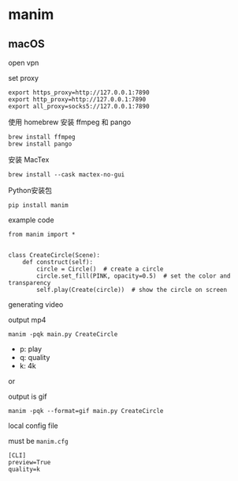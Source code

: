 


# manim

## macOS


open vpn

set proxy


```
export https_proxy=http://127.0.0.1:7890
export http_proxy=http://127.0.0.1:7890
export all_proxy=socks5://127.0.0.1:7890
```


使用 homebrew 安装 ffmpeg 和 pango

```
brew install ffmpeg
brew install pango
```


安装 MacTex

```
brew install --cask mactex-no-gui
```

Python安装包

```
pip install manim
```


example code


```
from manim import *


class CreateCircle(Scene):
    def construct(self):
        circle = Circle()  # create a circle
        circle.set_fill(PINK, opacity=0.5)  # set the color and transparency
        self.play(Create(circle))  # show the circle on screen
```

generating video

output mp4

```
manim -pqk main.py CreateCircle
```

- p: play
- q: quality
- k: 4k

or  

output is gif

```
manim -pqk --format=gif main.py CreateCircle
```


local config file


must be `manim.cfg`


```
[CLI]
preview=True
quality=k
```
